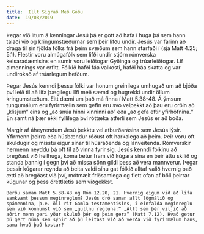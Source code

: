 ```yaml
---
title:  Illt Sigrað Með Góðu
date:  19/08/2019
---
```


Þegar við lítum á kenningar Jesú þá er gott að hafa í huga þá sem hann talaði við og kringumstæðurnar sem þeir lifðu undir. Jesús var farinn að draga til sín fjölda fólks frá þeim svæðum sem hann starfaði í (sjá Matt 4.25; 5.1). Flestir voru almúgafólk sem lifði undir stjórn rómverska keisaradæmisins en sumir voru leiðtogar Gyðinga og trúarleiðtogar. Líf almennings var erfitt. Fólkið hafði fáa valkosti, hafði háa skatta og var undirokað af trúarlegum hefðum.

Þegar Jesús kenndi þessu fólki var honum greinilega umhugað um að bjóða því leið til að lifa þægilegu lífi með sæmd og hugrekki undir öllum kringumstæðum. Eitt dæmi um það má finna í Matt 5.38-48. Á ýmsum tungumálum eru fyrirmælin sem gefin eru svo velþekkt að þau eru orðin að „klisjum“ eins og „að snúa hinni kinninni að“ eða „að gefa eftir yfirhöfnina.“ En samt ná þær ekki fyllilega því róttæka atferli sem Jesús er að boða.

Margir af áheyrendum Jesú þekktu vel atburðarásina sem Jesús lýsir. Yfirmenn þeirra eða húsbændur réðust oft harkalega að þeim. Þeir voru oft skuldugir og misstu eigur sínar til húsráðenda og lánveitenda. Rómverskir hermenn neyddu þá oft til að vinna fyrir sig. Jesús kenndi fólkinu að bregðast við heilhuga, koma betur fram við kúgara sína en þeir áttu skilið og standa þannig í gegn því að missa sönn gildi þess að vera mannverur. Þegar þessir kúgarar reyndu að beita valdi sínu gat fólkið alltaf valið hvernig það ætti að bregðast við því, mótmælt friðsamlega og flett ofan af böli þeirrar kúgunar og þess óréttlætis sem viðgekkst.

`Berðu saman Matt 5.38-48 og Róm 12.20, 21. Hvernig eigum við að lifa samkvæmt þessum meginreglum? Jesús dró saman allt lögmálið og spámennina, þ.e. öll rit Gamla testamentisins, í einfalda meginreglu sem við könnumst við sem „gullnu regluna:“ „Allt sem þér viljið að aðrir menn geri yður skuluð þér og þeim gera“ (Matt 7.12). Hvað getur þú gert núna sem sýnir að þú leitast við að verða við fyrirmælum hans, sama hvað það kostar?`